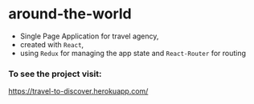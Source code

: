 # around-the-world

- Single Page Application for travel agency,
- created with `React`,
- using `Redux` for managing the app state and `React-Router` for routing

### To see the project visit:

https://travel-to-discover.herokuapp.com/

